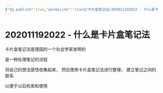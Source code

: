 ```yaml
---
{"dg-publish":true,"permalink":"/card/卡片盒笔记法/202011192022 - 什么是卡片盒笔记法/","noteIcon":"2","created":"2020-11-19T20:22:08+08:00","updated":"2024-04-16T23:15:08+08:00"}
---
```



# 202011192022 - 什么是卡片盒笔记法

卡片盒笔记法是德国的一个社会学家发明的

是一种处理笔记的流程

将自己的想法感悟收集起来，
然后使用卡片盒笔记法进行整理，
建立笔记之间的联系

以便于以后检索和使用
